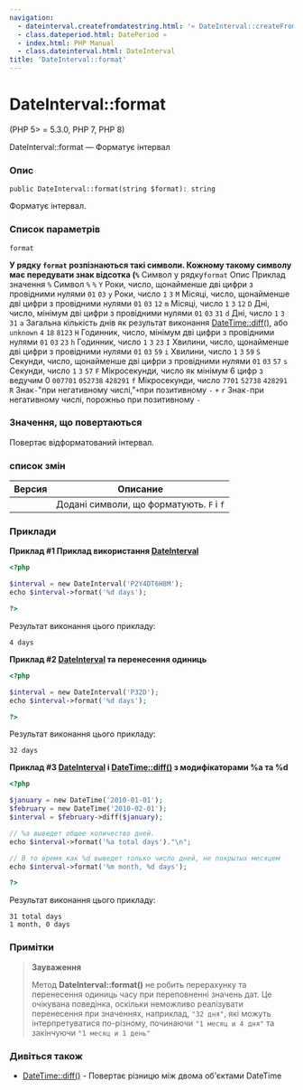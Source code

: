```yaml
---
navigation:
  - dateinterval.createfromdatestring.html: '« DateInterval::createFromDateString'
  - class.dateperiod.html: DatePeriod »
  - index.html: PHP Manual
  - class.dateinterval.html: DateInterval
title: 'DateInterval::format'
---
```

# DateInterval::format

(PHP 5> = 5.3.0, PHP 7, PHP 8)

DateInterval::format — Форматує інтервал

### Опис

```methodsynopsis
public DateInterval::format(string $format): string
```

Форматує інтервал.

### Список параметрів

`format`

**У рядку `format` розпізнаються такі символи. Кожному такому символу має передувати знак відсотка (`%`** Символ у рядку`format` Опис Приклад значення `%` Символ `%` `%` `Y` Роки, число, щонайменше дві цифри з провідними нулями `01` `03` `y` Роки, число `1` `3` `M` Місяці, число, щонайменше дві цифри з провідними нулями `01` `03` `12` `m` Місяці, число `1` `3` `12` `D` Дні, число, мінімум дві цифри з провідними нулями `01` `03` `31` `d` Дні, число `1` `3` `31` `a` Загальна кількість днів як результат виконання [DateTime::diff()](datetime.diff.html), або `unknown` `4` `18` `8123` `H` Годинник, число, мінімум дві цифри з провідними нулями `01` `03` `23` `h` Годинник, число `1` `3` `23` `I` Хвилини, число, щонайменше дві цифри з провідними нулями `01` `03` `59` `i` Хвилини, число `1` `3` `59` `S` Секунди, число, щонайменше дві цифри з провідними нулями `01` `03` `57` `s` Секунди, число `1` `3` `57` `F` Мікросекунди, число як мінімум 6 цифр з ведучим 0 `007701` `052738` `428291` `f` Мікросекунди, число `7701` `52738` `428291` `R` Знак`-`"при негативному числі,"`+`при позитивному `-` `+` `r` Знак`-`при негативному числі, порожньо при позитивному `-`

### Значення, що повертаються

Повертає відформатований інтервал.

### список змін

| Версия | Описание |
| --- | --- |
|  | Додані символи, що форматують. `F` і `f` |

### Приклади

**Приклад #1 Приклад використання [DateInterval](class.dateinterval.html)**

```php
<?php

$interval = new DateInterval('P2Y4DT6H8M');
echo $interval->format('%d days');

?>
```

Результат виконання цього прикладу:

```
4 days
```

**Приклад #2 [DateInterval](class.dateinterval.html) та перенесення одиниць**

```php
<?php

$interval = new DateInterval('P32D');
echo $interval->format('%d days');

?>
```

Результат виконання цього прикладу:

```
32 days
```

**Приклад #3 [DateInterval](class.dateinterval.html) і [DateTime::diff()](datetime.diff.html) з модифікаторами %a та %d**

```php
<?php

$january = new DateTime('2010-01-01');
$february = new DateTime('2010-02-01');
$interval = $february->diff($january);

// %a выведет общее количество дней.
echo $interval->format('%a total days')."\n";

// В то время как %d выведет только число дней, не покрытых месяцем
echo $interval->format('%m month, %d days');

?>
```

Результат виконання цього прикладу:

```
31 total days
1 month, 0 days
```

### Примітки

> **Зауваження**
> 
> Метод **DateInterval::format()** не робить перерахунку та перенесення одиниць часу при переповненні значень дат. Це очікувана поведінка, оскільки неможливо реалізувати перенесення при значеннях, наприклад, `"32 дня"`, які можуть інтерпретуватися по-різному, починаючи `"1 месяц и 4 дня"` та закінчуючи `"1 месяц и 1 день"`

### Дивіться також

-   [DateTime::diff()](datetime.diff.html) - Повертає різницю між двома об'єктами DateTime
